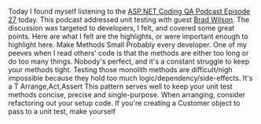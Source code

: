 <!--{Title:"Unit Testing & BDD Tip #27", PublishedOn:"", Intro:"Today I found myself listening to the ASP.NET Coding QA Podcast Episode 27 today. This podcast addre"} -->

Today I found myself listening to the <a href="http://www.codingqa.com/index.php?post_id=543842">ASP.NET Coding QA Podcast Episode 27</a> today. This podcast addressed unit testing with guest <a href="http://bradwilson.typepad.com/">Brad Wilson</a>. The discussion was targeted to developers, I felt, and covered some great points. Here are what I felt are the highlights, or were important enough to highlight here.
Make Methods Small
Probably every developer. One of my peeves when I read others' code is that the methods are either too long or do too many things. Nobody's perfect, and it's a constant struggle to keep your methods tight. Testing those monolith methods are difficult/nigh impossible because they hold too much logic/dependency/side-effects. It's a 
T
Arrange,Act,Assert
This pattern serves well to keep your unit test methods concise, precise and single-purpose. When arranging, consider refactoring out your setup code. If you're creating a Customer object to pass to a unit test, make yourself
